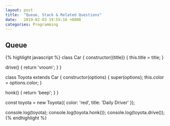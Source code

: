 ```yaml
---
layout: post
title:  "Queue, Stack & Related Questions"
date:   2019-02-03 19:55:16 +0800
categories: Programming
---
```


## Queue
{% highlight javascript %}
class Car {
  constructor({title}) {
    this.title = title;
  }

  drive() {
    return 'vroom';
  }
}

class Toyota extends Car {
  constructor(options) {
    super(options);
    this.color = options.color;
  }

  honk() {
    return 'beep';
  }
}

const toyota = new Toyota({ color: 'red', title: 'Daily Driver' });

console.log(toyota);
console.log(toyota.honk());
console.log(toyota.drive());
{% endhighlight %}


